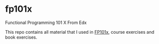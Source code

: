 # fp101x
Functional Programming 101 X From Edx

This repo contains all material that I used in [FP101x](https://courses.edx.org/courses/course-v1:DelftX+FP101x+3T2015/info), course exercises and book exercises.
